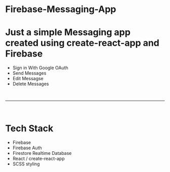 # Firebase-Messaging-App

<h1>Just a simple Messaging app created using create-react-app and Firebase</h1>

<ul>
  <li>Sign in With Google OAuth</li>
  <li>Send Messages</li>
  <li>Edit Messagse</li>
  <li>Delete Messages</li>
</ul>
<br>
<hr>
<br>
<h1>Tech Stack</h1>

<ul>
  <li>Firebase</li>
  <li>Firebase Auth</li>
  <li>Firestore Realtime Database</li>
  <li>React / create-react-app</li>
  <li>SCSS styling</li>
</ul>  
